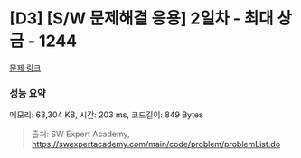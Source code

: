 # [D3] [S/W 문제해결 응용] 2일차 - 최대 상금 - 1244 

[문제 링크](https://swexpertacademy.com/main/code/problem/problemDetail.do?contestProbId=AV15Khn6AN0CFAYD) 

### 성능 요약

메모리: 63,304 KB, 시간: 203 ms, 코드길이: 849 Bytes



> 출처: SW Expert Academy, https://swexpertacademy.com/main/code/problem/problemList.do